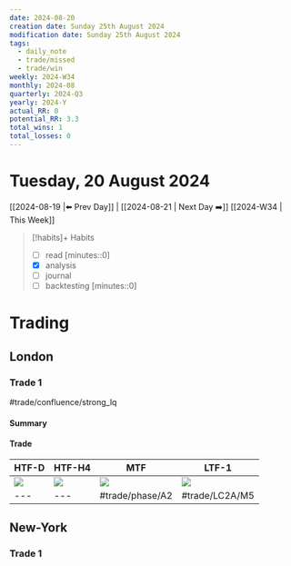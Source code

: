 ```yaml
---
date: 2024-08-20
creation date: Sunday 25th August 2024
modification date: Sunday 25th August 2024
tags:
  - daily_note
  - trade/missed
  - trade/win
weekly: 2024-W34
monthly: 2024-08
quarterly: 2024-Q3
yearly: 2024-Y
actual_RR: 0
potential_RR: 3.3
total_wins: 1
total_losses: 0
---
```

# Tuesday, 20 August 2024

 [[2024-08-19 |⬅️ Prev Day]] | [[2024-08-21 | Next Day ➡️]] [[2024-W34 | This Week]]


> [!habits]+ Habits
> - [ ] read [minutes::0]
> - [x] analysis
> - [ ] journal
> - [ ] backtesting [minutes::0]



# Trading
## London 
### Trade 1
#trade/confluence/strong_lq 

#### Summary

#### Trade
| HTF-D                                                    | HTF-H4                                                   | MTF                                                      | LTF-1                                                    |
| -------------------------------------------------------- | -------------------------------------------------------- | -------------------------------------------------------- | -------------------------------------------------------- |
| ![](https://s3.tradingview.com/snapshots/s/sAtSPuww.png) | ![](https://s3.tradingview.com/snapshots/k/KAx1q61d.png) | ![](https://s3.tradingview.com/snapshots/n/nDX0wmMl.png) | ![](https://s3.tradingview.com/snapshots/b/bFQP3JmP.png) |
| ---                                                      | ---                                                      | #trade/phase/A2                                          | #trade/LC2A/M5                                           |

## New-York
### Trade 1

